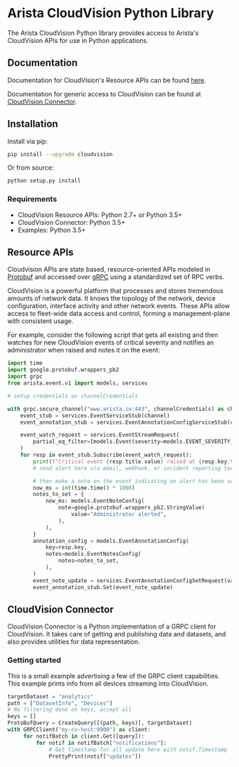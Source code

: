 # Arista CloudVision Python Library

The Arista CloudVision Python library provides access to Arista's CloudVision
APIs for use in Python applications.

## Documentation

Documentation for CloudVision's Resource APIs can be found [here](https://aristanetworks.github.io/cloudvision-apis).

Documentation for generic access to CloudVision can be found at [CloudVision Connector](#cloudvision-connector).

## Installation

Install via pip:

```sh
pip install --upgrade cloudvision
```

Or from source:

```sh
python setup.py install
```

### Requirements

- CloudVision Resource APIs: Python 2.7+ or Python 3.5+
- CloudVision Connector: Python 3.5+
- Examples: Python 3.5+

## Resource APIs

Cloudvision APIs are state based, resource-oriented APIs modeled in [Protobuf](https://developers.google.com/protocol-buffers) and accessed over [gRPC](https://grpc.io/) using a standardized set of RPC verbs.

CloudVision is a powerful platform that processes and stores tremendous amounts of network data. It knows the topology of the network, device configuration, interface activity and other network events. These APIs allow access to fleet-wide data access and control, forming a management-plane with consistent usage.

For example, consider the following script that gets all existing and then watches for new CloudVision events of critical severity and notifies an administrator when raised and notes it on the event:

```python
import time
import google.protobuf.wrappers_pb2
import grpc
from arista.event.v1 import models, services

# setup credentials as channelCredentials

with grpc.secure_channel("www.arista.io:443", channelCredentials) as channel:
    event_stub = services.EventServiceStub(channel)
    event_annotation_stub = services.EventAnnotationConfigServiceStub(channel)

    event_watch_request = services.EventStreamRequest(
        partial_eq_filter=[models.Event(severity=models.EVENT_SEVERITY_CRITICAL)],
    )
    for resp in event_stub.Subscribe(event_watch_request):
        print(f"Critical event {resp.title.value} raised at {resp.key.timestamp}")
        # send alert here via email, webhook, or incident reporting tool

        # then make a note on the event indicating an alert has been sent
        now_ms = int(time.time() * 1000)
        notes_to_set = {
            now_ms: models.EventNoteConfig(
                note=google.protobuf.wrappers_pb2.StringValue(
                    value="Administrator alerted",
                ),
            ),
        }
        annotation_config = models.EventAnnotationConfig(
            key=resp.key,
            notes=models.EventNotesConfig(
                notes=notes_to_set,
            ),
        )
        event_note_update = services.EventAnnotationConfigSetRequest(value=annotation_config)
        event_annotation_stub.Set(event_note_update)
```

## CloudVision Connector

CloudVision Connector is a Python implementation of a GRPC client for CloudVision. It takes care
of getting and publishing data and datasets, and also provides utilities for data
representation.

### Getting started

This is a small example advertising a few of the GRPC client capabilities.
This example prints info from all devices streaming into CloudVision.

```python
targetDataset = "analytics"
path = ["DatasetInfo", "Devices"]
# No filtering done on keys, accept all
keys = []
ProtoBufQuery = CreateQuery([(path, keys)], targetDataset)
with GRPCClient("my-cv-host:9900") as client:
     for notifBatch in client.Get([query]):
         for notif in notifBatch["notifications"]:
             # Get timestamp for all update here with notif.Timestamp
             PrettyPrint(notif["updates"])
```

